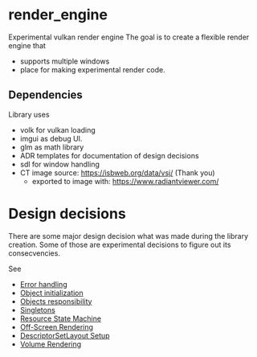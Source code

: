 # render_engine
Experimental vulkan render engine
The goal is to create a flexible render engine that 
 - supports multiple windows
 - place for making experimental render code.

## Dependencies
Library uses 
 - volk for vulkan loading
 - imgui as debug UI.
 - glm as math library
 - ADR templates for documentation of design decisions
 - sdl for window handling
 - CT image source: https://isbweb.org/data/vsj/ (Thank you)
   - exported to image with: https://www.radiantviewer.com/

 # Design decisions

 There are some major design decision what was made during the library creation. Some of those are experimental decisions to figure out
 its consecvencies. 

 See 
  - [Error handling](render_engine/documentation/handling-errors.md)
  - [Object initialization](render_engine/documentation/object-initializations.md)
  - [Objects responsibility](render_engine/documentation/objects-responsibility.md)
  - [Singletons](render_engine/documentation/singletons.md)
  - [Resource State Machine](render_engine/documentation/resource-state-machine.md)
  - [Off-Screen Rendering](render_engine/documentation/offscreen-rendering.md)
  - [DescriptorSetLayout Setup](render_engine/documentation/descriptor-set-layout-setup.md)
  - [Volume Rendering](render_engine/documentation/volume-rendering.md)
